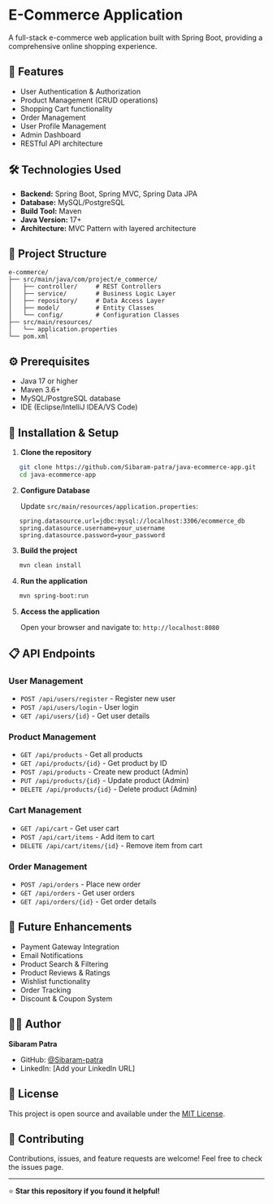 # E-Commerce Application

A full-stack e-commerce web application built with Spring Boot, providing a comprehensive online shopping experience.

## 🚀 Features

- User Authentication & Authorization
- Product Management (CRUD operations)
- Shopping Cart functionality
- Order Management
- User Profile Management
- Admin Dashboard
- RESTful API architecture

## 🛠️ Technologies Used

- **Backend:** Spring Boot, Spring MVC, Spring Data JPA
- **Database:** MySQL/PostgreSQL
- **Build Tool:** Maven
- **Java Version:** 17+
- **Architecture:** MVC Pattern with layered architecture

## 📁 Project Structure
```
e-commerce/
├── src/main/java/com/project/e_commerce/
│   ├── controller/     # REST Controllers
│   ├── service/        # Business Logic Layer
│   ├── repository/     # Data Access Layer
│   ├── model/          # Entity Classes
│   └── config/         # Configuration Classes
├── src/main/resources/
│   └── application.properties
└── pom.xml
```

## ⚙️ Prerequisites

- Java 17 or higher
- Maven 3.6+
- MySQL/PostgreSQL database
- IDE (Eclipse/IntelliJ IDEA/VS Code)

## 🔧 Installation & Setup

1. **Clone the repository**
```bash
   git clone https://github.com/Sibaram-patra/java-ecommerce-app.git
   cd java-ecommerce-app
```

2. **Configure Database**
   
   Update `src/main/resources/application.properties`:
```properties
   spring.datasource.url=jdbc:mysql://localhost:3306/ecommerce_db
   spring.datasource.username=your_username
   spring.datasource.password=your_password
```

3. **Build the project**
```bash
   mvn clean install
```

4. **Run the application**
```bash
   mvn spring-boot:run
```

5. **Access the application**
   
   Open your browser and navigate to: `http://localhost:8080`

## 📋 API Endpoints

### User Management
- `POST /api/users/register` - Register new user
- `POST /api/users/login` - User login
- `GET /api/users/{id}` - Get user details

### Product Management
- `GET /api/products` - Get all products
- `GET /api/products/{id}` - Get product by ID
- `POST /api/products` - Create new product (Admin)
- `PUT /api/products/{id}` - Update product (Admin)
- `DELETE /api/products/{id}` - Delete product (Admin)

### Cart Management
- `GET /api/cart` - Get user cart
- `POST /api/cart/items` - Add item to cart
- `DELETE /api/cart/items/{id}` - Remove item from cart

### Order Management
- `POST /api/orders` - Place new order
- `GET /api/orders` - Get user orders
- `GET /api/orders/{id}` - Get order details

## 🎯 Future Enhancements

- Payment Gateway Integration
- Email Notifications
- Product Search & Filtering
- Product Reviews & Ratings
- Wishlist functionality
- Order Tracking
- Discount & Coupon System

## 👨‍💻 Author

**Sibaram Patra**

- GitHub: [@Sibaram-patra](https://github.com/Sibaram-patra)
- LinkedIn: [Add your LinkedIn URL]

## 📄 License

This project is open source and available under the [MIT License](LICENSE).

## 🤝 Contributing

Contributions, issues, and feature requests are welcome! Feel free to check the issues page.

---

⭐ **Star this repository if you found it helpful!**